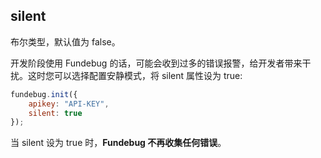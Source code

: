 ## silent

布尔类型，默认值为 false。

开发阶段使用 Fundebug 的话，可能会收到过多的错误报警，给开发者带来干扰。这时您可以选择配置安静模式，将 silent 属性设为 true:

```js
fundebug.init({
    apikey: "API-KEY",
    silent: true
});
```

当 silent 设为 true 时，**Fundebug 不再收集任何错误**。
